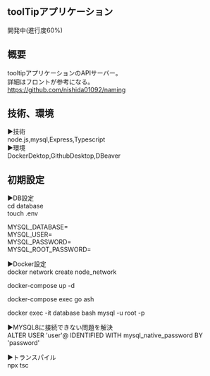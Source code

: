 ## toolTipアプリケーション
開発中(進行度60%)
## 概要
tooltipアプリケーションのAPIサーバー。<br>
詳細はフロントが参考になる。<br>
https://github.com/nishida01092/naming
## 技術、環境
▶︎技術<br>
node.js,mysql,Express,Typescript<br>
▶︎環境<br>
DockerDektop,GithubDesktop,DBeaver<br>

## 初期設定
<!-- envファイルの作成 -->
▶︎DB設定<br>
cd database<br>
touch .env
<!-- envファイルにログイン情報を記載 -->
MYSQL_DATABASE=<br>
MYSQL_USER=<br>
MYSQL_PASSWORD=<br>
MYSQL_ROOT_PASSWORD=<br>

<!-- ネットワークの作成 -->
▶︎Docker設定<br>
docker network create node_network
<!-- コンテナの起動 -->
docker-compose up -d
<!-- コンテナに入る -->
docker-compose exec go ash
<!-- MYSQLにrootで入る -->
docker exec -it database bash
mysql -u root -p
<!-- MYSQL8に接続できない問題を解決 -->
▶︎MYSQL8に接続できない問題を解決<br>
ALTER USER 'user'@ IDENTIFIED WITH mysql_native_password BY 'password'
<!-- backend/src/config/config.tsを書き換える -->
<!-- typescriptのトランスパイルコマンド -->
▶︎トランスパイル<br>
npx tsc


<!-- mysql -u(database_name) -p(MYSQL_USER) (MYSQL_USER) -->

